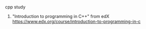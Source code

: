 cpp study

1. "Introduction to programming in C++" from edX
https://www.edx.org/course/introduction-to-programming-in-c

